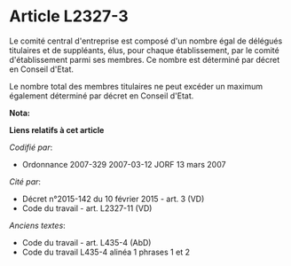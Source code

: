 # Article L2327-3

Le comité central d'entreprise est composé d'un nombre égal de délégués titulaires et de suppléants, élus, pour chaque
établissement, par le comité d'établissement parmi ses membres. Ce nombre est déterminé par décret en Conseil d'Etat.

Le nombre total des membres titulaires ne peut excéder un maximum également déterminé par décret en Conseil d'Etat.

**Nota:**



**Liens relatifs à cet article**

_Codifié par_:

  - Ordonnance 2007-329 2007-03-12 JORF 13 mars 2007

_Cité par_:

  - Décret n°2015-142 du 10 février 2015 - art. 3 (VD)
  - Code du travail - art. L2327-11 (VD)

_Anciens textes_:

  - Code du travail - art. L435-4 (AbD)
  - Code du travail L435-4 alinéa 1 phrases 1 et 2
